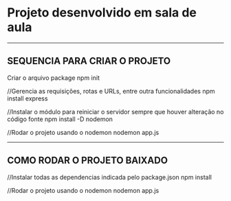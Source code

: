 # Projeto desenvolvido em sala de aula
--------------------------------------
SEQUENCIA PARA CRIAR O PROJETO
--------------------------------------
Criar o arquivo package
npm init

//Gerencia as requisições, rotas e URLs, entre outra funcionalidades
npm install express

//Instalar o módulo para reiniciar o servidor sempre que houver alteração no código fonte
npm install -D nodemon

//Rodar o projeto usando o nodemon 
nodemon app.js

--------------------------------------
COMO RODAR O PROJETO BAIXADO
--------------------------------------

//Instalar todas as dependencias indicada pelo package.json
npm install

//Rodar o projeto usando o nodemon 
nodemon app.js
